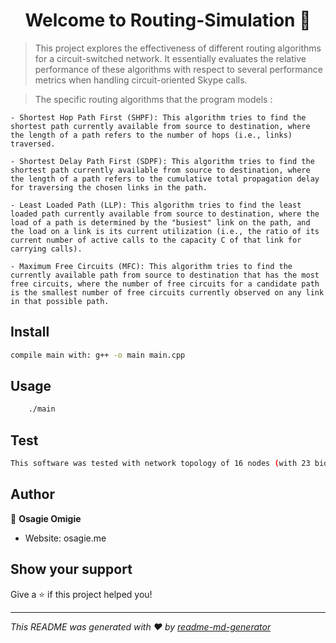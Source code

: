 <h1 align="center">Welcome to Routing-Simulation 👋</h1>
<p>
</p>

> This project explores the effectiveness of different routing algorithms for a circuit-switched network. It essentially evaluates the relative performance of these algorithms with respect to several performance metrics when handling circuit-oriented Skype calls. 

> The specific routing algorithms that the program models :

    - Shortest Hop Path First (SHPF): This algorithm tries to find the shortest path currently available from source to destination, where the length of a path refers to the number of hops (i.e., links) traversed. 

    - Shortest Delay Path First (SDPF): This algorithm tries to find the shortest path currently available from source to destination, where the length of a path refers to the cumulative total propagation delay for traversing the chosen links in the path. 

    - Least Loaded Path (LLP): This algorithm tries to find the least loaded path currently available from source to destination, where the load of a path is determined by the "busiest" link on the path, and the load on a link is its current utilization (i.e., the ratio of its current number of active calls to the capacity C of that link for carrying calls). 

    - Maximum Free Circuits (MFC): This algorithm tries to find the currently available path from source to destination that has the most free circuits, where the number of free circuits for a candidate path is the smallest number of free circuits currently observed on any link in that possible path. 

## Install 
```sh
compile main with: g++ -o main main.cpp     
```

## Usage
```sh
    ./main
```

## Test

```sh
This software was tested with network topology of 16 nodes (with 23 bidirectional links), and call work load of 10000 calls.
```

## Author

👤 **Osagie Omigie**

* Website: osagie.me

## Show your support

Give a ⭐️ if this project helped you!

***
_This README was generated with ❤️ by [readme-md-generator](https://github.com/kefranabg/readme-md-generator)_